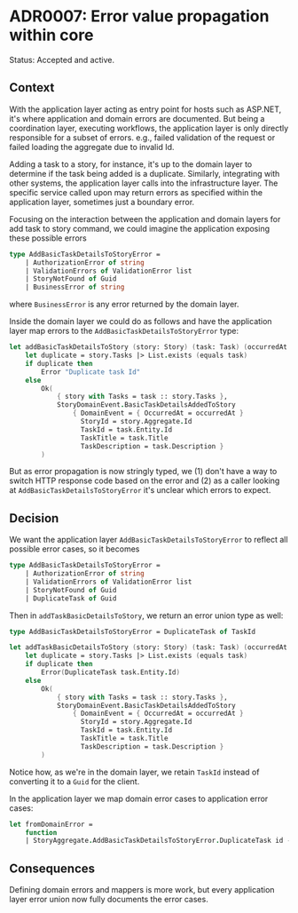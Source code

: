 # ADR0007: Error value propagation within core

Status: Accepted and active.

## Context

With the application layer acting as entry point for hosts such as ASP.NET, it's
where application and domain errors are documented. But being a coordination
layer, executing workflows, the application layer is only directly responsible
for a subset of errors. e.g., failed validation of the request or failed loading
the aggregate due to invalid Id.

Adding a task to a story, for instance, it's up to the domain layer to determine
if the task being added is a duplicate. Similarly, integrating with other
systems, the application layer calls into the infrastructure layer. The specific
service called upon may return errors as specified within the application layer,
sometimes just a boundary error.

Focusing on the interaction between the application and domain layers for add
task to story command, we could imagine the application exposing these possible
errors

```fsharp
type AddBasicTaskDetailsToStoryError =
    | AuthorizationError of string
    | ValidationErrors of ValidationError list
    | StoryNotFound of Guid
    | BusinessError of string
```

where `BusinessError` is any error returned by the domain layer.

Inside the domain layer we could do as follows and have the application layer
map errors to the `AddBasicTaskDetailsToStoryError` type:

```fsharp
let addBasicTaskDetailsToStory (story: Story) (task: Task) (occurredAt: DateTime) : Result<Story * StoryDomainEvent, AddBasicTaskDetailsToStoryError> =
    let duplicate = story.Tasks |> List.exists (equals task)
    if duplicate then
        Error "Duplicate task Id"
    else
        Ok(
            { story with Tasks = task :: story.Tasks },
            StoryDomainEvent.BasicTaskDetailsAddedToStory
                { DomainEvent = { OccurredAt = occurredAt }
                  StoryId = story.Aggregate.Id
                  TaskId = task.Entity.Id
                  TaskTitle = task.Title
                  TaskDescription = task.Description }
        )
```

But as error propagation is now stringly typed, we (1) don't have a way to
switch HTTP response code based on the error and (2) as a caller looking at
`AddBasicTaskDetailsToStoryError` it's unclear which errors to expect.

## Decision

We want the application layer `AddBasicTaskDetailsToStoryError` to reflect all
possible error cases, so it becomes

```fsharp
type AddBasicTaskDetailsToStoryError =
    | AuthorizationError of string
    | ValidationErrors of ValidationError list
    | StoryNotFound of Guid
    | DuplicateTask of Guid
```

Then in `addTaskBasicDetailsToStory`, we return an error union type as well:

```fsharp
type AddBasicTaskDetailsToStoryError = DuplicateTask of TaskId

let addTaskBasicDetailsToStory (story: Story) (task: Task) (occurredAt: DateTime) : Result<Story * StoryDomainEvent, AddBasicTaskDetailsToStoryError> =
    let duplicate = story.Tasks |> List.exists (equals task)
    if duplicate then
        Error(DuplicateTask task.Entity.Id)
    else
        Ok(
            { story with Tasks = task :: story.Tasks },
            StoryDomainEvent.BasicTaskDetailsAddedToStory
                { DomainEvent = { OccurredAt = occurredAt }
                  StoryId = story.Aggregate.Id
                  TaskId = task.Entity.Id
                  TaskTitle = task.Title
                  TaskDescription = task.Description }
        )
```

Notice how, as we're in the domain layer, we retain `TaskId` instead of
converting it to a `Guid` for the client.

In the application layer we map domain error cases to application error cases:

```fsharp
let fromDomainError =
    function
    | StoryAggregate.AddBasicTaskDetailsToStoryError.DuplicateTask id -> DuplicateTask(TaskId.value id)
```

## Consequences

Defining domain errors and mappers is more work, but every application layer
error union now fully documents the error cases.
